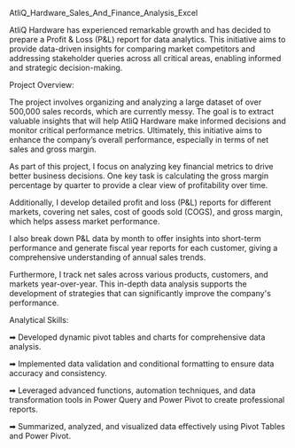 AtliQ_Hardware_Sales_And_Finance_Analysis_Excel

AtliQ Hardware has experienced remarkable growth and has decided to prepare a Profit & Loss (P&L) report for data analytics. This initiative aims to provide data-driven insights for comparing market competitors and addressing stakeholder queries across all critical areas, enabling informed and strategic decision-making.

Project Overview:

The project involves organizing and analyzing a large dataset of over 500,000 sales records, which are currently messy. The goal is to extract valuable insights that will help AtliQ Hardware make informed decisions and monitor critical performance metrics. Ultimately, this initiative aims to enhance the company’s overall performance, especially in terms of net sales and gross margin.

As part of this project, I focus on analyzing key financial metrics to drive better business decisions. One key task is calculating the gross margin percentage by quarter to provide a clear view of profitability over time.

Additionally, I develop detailed profit and loss (P&L) reports for different markets, covering net sales, cost of goods sold (COGS), and gross margin, which helps assess market performance.

I also break down P&L data by month to offer insights into short-term performance and generate fiscal year reports for each customer, giving a comprehensive understanding of annual sales trends.

Furthermore, I track net sales across various products, customers, and markets year-over-year. This in-depth data analysis supports the development of strategies that can significantly improve the company's performance.

Analytical Skills:

➡ Developed dynamic pivot tables and charts for comprehensive data analysis.

➡ Implemented data validation and conditional formatting to ensure data accuracy and consistency.

➡ Leveraged advanced functions, automation techniques, and data transformation tools in Power Query and Power Pivot to create professional reports.

➡ Summarized, analyzed, and visualized data effectively using Pivot Tables and Power Pivot.






